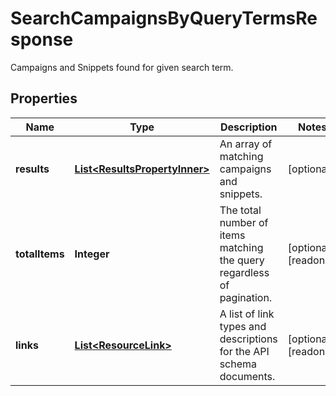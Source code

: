 

# SearchCampaignsByQueryTermsResponse

Campaigns and Snippets found for given search term.

## Properties

| Name | Type | Description | Notes |
|------------ | ------------- | ------------- | -------------|
|**results** | [**List&lt;ResultsPropertyInner&gt;**](ResultsPropertyInner.md) | An array of matching campaigns and snippets. |  [optional] |
|**totalItems** | **Integer** | The total number of items matching the query regardless of pagination. |  [optional] [readonly] |
|**links** | [**List&lt;ResourceLink&gt;**](ResourceLink.md) | A list of link types and descriptions for the API schema documents. |  [optional] [readonly] |



